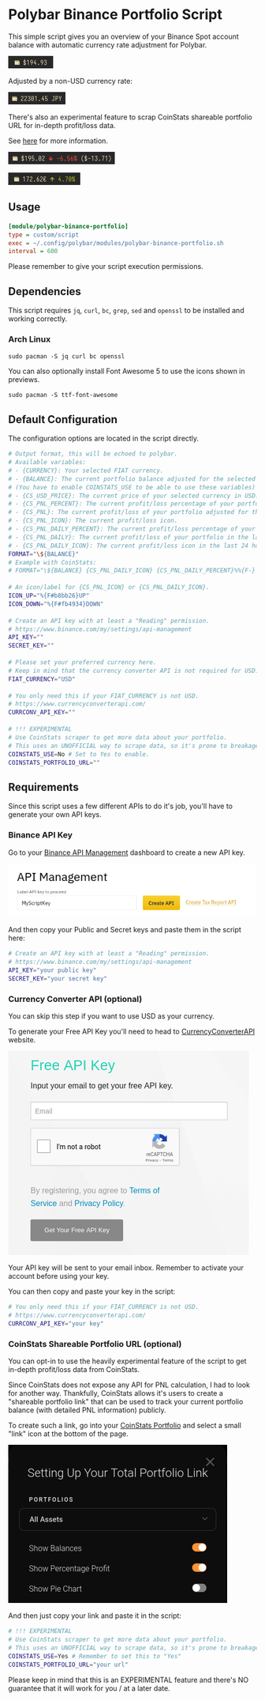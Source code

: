 # Polybar Binance Portfolio Script

This simple script gives you an overview of your Binance Spot account balance with automatic currency rate adjustment for Polybar.

![Preview](previews/preview2.png)

Adjusted by a non-USD currency rate:

![Preview](previews/preview4.png)

There's also an experimental feature to scrap CoinStats shareable portfolio URL for in-depth profit/loss data. 

See [here](#CoinStats-Shareable-Portfolio-URL) for more information.

![Preview](previews/preview1.png)

![Preview](previews/preview3.png)

## Usage
```ini
[module/polybar-binance-portfolio]
type = custom/script
exec = ~/.config/polybar/modules/polybar-binance-portfolio.sh
interval = 600
```
Please remember to give your script execution permissions.

## Dependencies
This script requires `jq`, `curl`, `bc`, `grep`, `sed` and `openssl` to be installed and working correctly.

### Arch Linux
```
sudo pacman -S jq curl bc openssl
```
You can also optionally install Font Awesome 5 to use the icons shown in previews.
```
sudo pacman -S ttf-font-awesome
```

## Default Configuration
The configuration options are located in the script directly.
```bash
# Output format, this will be echoed to polybar.
# Available variables:
# - {CURRENCY}: Your selected FIAT currency.
# - {BALANCE}: The current portfolio balance adjusted for the selected currency.
# (You have to enable COINSTATS_USE to be able to use these variables)
# - {CS_USD_PRICE}: The current price of your selected currency in USD.
# - {CS_PNL_PERCENT}: The current profit/loss percentage of your portfolio.
# - {CS_PNL}: The current profit/loss of your portfolio adjusted for the selected currency.
# - {CS_PNL_ICON}: The current profit/loss icon.
# - {CS_PNL_DAILY_PERCENT}: The current profit/loss percentage of your portfolio in the last 24 hours.
# - {CS_PNL_DAILY}: The current profit/loss of your portfolio in the last 24 hours adjusted for the selected currency.
# - {CS_PNL_DAILY_ICON}: The current profit/loss icon in the last 24 hours.
FORMAT="\${BALANCE}"
# Example with CoinStats:
# FORMAT="\${BALANCE} {CS_PNL_DAILY_ICON} {CS_PNL_DAILY_PERCENT}%%{F-} (\${CS_PNL_DAILY})"

# An icon/label for {CS_PNL_ICON} or {CS_PNL_DAILY_ICON}.
ICON_UP="%{F#b8bb26}UP"
ICON_DOWN="%{F#fb4934}DOWN"

# Create an API key with at least a "Reading" permission.
# https://www.binance.com/my/settings/api-management
API_KEY=""
SECRET_KEY=""

# Please set your preferred currency here.
# Keep in mind that the currency converter API is not required for USD.
FIAT_CURRENCY="USD"

# You only need this if your FIAT_CURRENCY is not USD.
# https://www.currencyconverterapi.com/
CURRCONV_API_KEY=""

# !!! EXPERIMENTAL
# Use CoinStats scraper to get more data about your portfolio.
# This uses an UNOFFICIAL way to scrape data, so it's prone to breakage at ANY moment.
COINSTATS_USE=No # Set to Yes to enable.
COINSTATS_PORTFOLIO_URL="" 
```

## Requirements
Since this script uses a few different APIs to do it's job, you'll have to generate your own API keys.

### Binance API Key
Go to your [Binance API Management](https://www.binance.com/my/settings/api-management) dashboard to create a new API key.

![Tutorial](previews/tutorials/tut1.png)

And then copy your Public and Secret keys and paste them in the script here:
```bash
# Create an API key with at least a "Reading" permission.
# https://www.binance.com/my/settings/api-management
API_KEY="your public key"
SECRET_KEY="your secret key"
```

### Currency Converter API (optional)
You can skip this step if you want to use USD as your currency.

To generate your Free API Key you'll need to head to [CurrencyConverterAPI](https://free.currencyconverterapi.com/free-api-key) website.

![Tutorial](previews/tutorials/tut2.png)

Your API key will be sent to your email inbox. Remember to activate your account before using your key.

You can then copy and paste your key in the script:
```bash
# You only need this if your FIAT_CURRENCY is not USD.
# https://www.currencyconverterapi.com/
CURRCONV_API_KEY="your key"
```

### CoinStats Shareable Portfolio URL (optional)
You can opt-in to use the heavily experimental feature of the script to get in-depth profit/loss data from CoinStats.

Since CoinStats does not expose any API for PNL calculation, I had to look for another way. Thankfully, CoinStats allows it's users to create a "shareable portfolio link" that can be used to track your current portfolio balance (with detailed PNL information) publicly.

To create such a link, go into your [CoinStats Portfolio](https://coinstats.app/portfolio/) and select a small "link" icon at the bottom of the page.

![Tutorial](previews/tutorials/tut3.png)

And then just copy your link and paste it in the script:
```bash
# !!! EXPERIMENTAL
# Use CoinStats scraper to get more data about your portfolio.
# This uses an UNOFFICIAL way to scrape data, so it's prone to breakage at ANY moment.
COINSTATS_USE=Yes # Remember to set this to "Yes"
COINSTATS_PORTFOLIO_URL="your url" 
```
Please keep in mind that this is an EXPERIMENTAL feature and there's NO guarantee that it will work for you / at a later date.